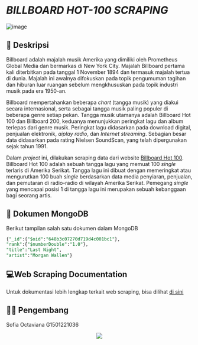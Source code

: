 # *BILLBOARD HOT-100 SCRAPING*

![image](https://github.com/sofiaoctaviana/scrapping_music_charts/assets/111562104/7d8b6793-4e5e-4804-b0ee-63eff1060e2a)

## :newspaper: Deskripsi

Billboard adalah majalah musik Amerika yang dimiliki oleh Prometheus Global Media dan bermarkas di New York City. Majalah Billboard pertama kali diterbitkan pada tanggal 1 November 1894 dan termasuk majalah tertua di dunia. Majalah ini awalnya difokuskan pada topik pengumuman tagihan dan hiburan luar ruangan sebelum mengkhususkan pada topik industri musik pada era 1950-an.

Billboard mempertahankan beberapa _chart_ (tangga musik) yang diakui secara internasional, serta sebagai tangga musik paling populer di beberapa genre setiap pekan. Tangga musik utamanya adalah Billboard Hot 100 dan Billboard 200, keduanya menunjukkan peringkat lagu dan album terlepas dari genre musik. Peringkat lagu didasarkan pada download digital, penjualan elektronik, _aiplay radio_, dan _Internet streaming_. Sebagian besar data didasarkan pada rating Nielsen SoundScan, yang telah dipergunakan sejak tahun 1991.

Dalam _project_ ini, dilakukan scraping data dari website [Billboard Hot 100](https://www.billboard.com/charts/hot-100/). Billboard Hot 100 adalah sebuah tangga lagu yang memuat 100 _single_ terlaris di Amerika Serikat. Tangga lagu ini dibuat dengan memeringkat atau mengurutkan 100 buah _single_ berdasarkan data media penyiaran, penjualan, dan pemutaran di radio-radio di wilayah Amerika Serikat. Pemegang _single_ yang mencapai posisi 1 di tangga lagu ini merupakan sebuah kebanggaan bagi seorang artis.

## :bookmark_tabs: Dokumen MongoDB

Berikut tampilan salah satu dokumen dalam MongoDB
```sql
{"_id":{"$oid":"648b3c07270d719d4c001bc1"},
"rank":{"$numberDouble":"1.0"},
"title":"Last Night",
"artist":"Morgan Wallen"}
```

## 💻Web Scraping Documentation
Untuk dokumentasi lebih lengkap terkait web scraping, bisa dilihat [di sini](https://rpubs.com/sofiaoctaviana/1055394)

## :woman_technologist: Pengembang
Sofia Octaviana G1501221036

<p align="center">
  <a href="https://skillicons.dev">
    <img src="https://skillicons.dev/icons?i=github,mongodb,r" />
  </a>
</p>
